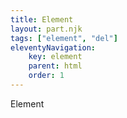 ```yaml
---
title: Element
layout: part.njk
tags: ["element", "del"]
eleventyNavigation:
    key: element
    parent: html
    order: 1
---
```


Element